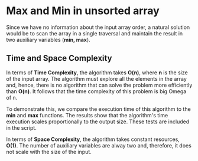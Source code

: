 # Max and Min in unsorted array

Since we have no information about the input array order, a natural solution would be to scan the array in a single traversal and maintain the result in two auxiliary variables (**min, max**).

## Time and Space Complexity

In terms of **Time Complexity**, the algorithm takes **O(n)**, where **n** is the size of the input array. The algorithm must explore all the elements in the array and, hence, there is no algorithm that can solve the problem more efficiently than **O(n)**. It follows that the time complexity of this problem is big Omega of n.

To demonstrate this, we compare the execution time of this algorithm to the **min** and **max** functions. The results show that the algorithm's time execution scales proportionally to the output size. These tests are included in the script.

In terms of **Space Complexity**, the algorithm takes constant resources, **O(1)**. The number of auxiliary variables are alway two and, therefore, it does not scale with the size of the input.
